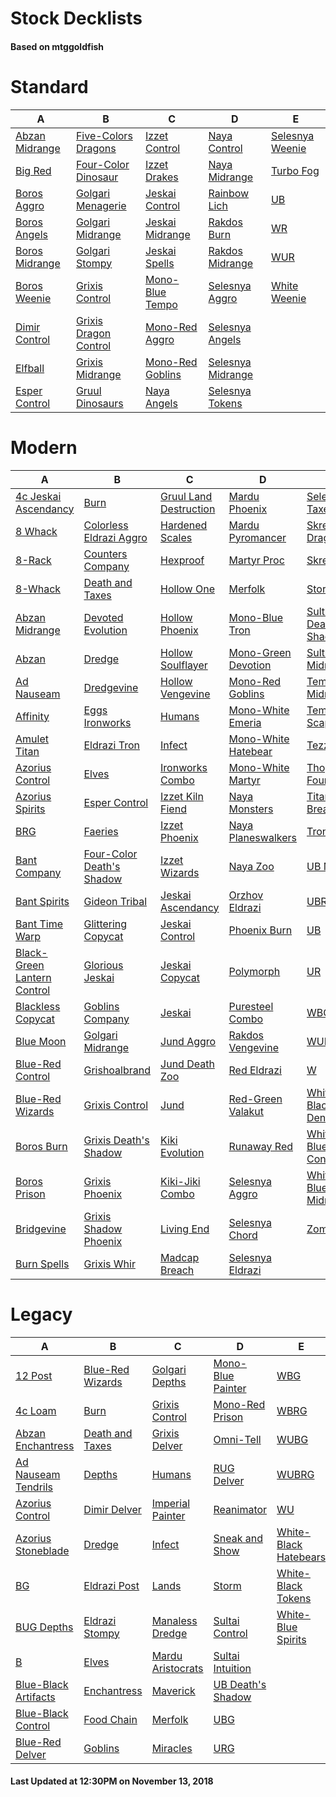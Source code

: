 # Stock Decklists
#### Based on mtggoldfish


# Standard

|                               A                                |                                      B                                       |                                 C                                  |                                  D                                   |                                E                                 |
|----------------------------------------------------------------|------------------------------------------------------------------------------|--------------------------------------------------------------------|----------------------------------------------------------------------|------------------------------------------------------------------|
|[Abzan Midrange](./mtggoldfish/Standard/decks/Abzan_Midrange.md)|[Five-Colors Dragons](./mtggoldfish/Standard/decks/Five-Colors_Dragons.md)    |[Izzet Control](./mtggoldfish/Standard/decks/Izzet_Control.md)      |[Naya Control](./mtggoldfish/Standard/decks/Naya_Control.md)          |[Selesnya Weenie](./mtggoldfish/Standard/decks/Selesnya_Weenie.md)|
|[Big Red](./mtggoldfish/Standard/decks/Big_Red.md)              |[Four-Color Dinosaur](./mtggoldfish/Standard/decks/Four-Color_Dinosaur.md)    |[Izzet Drakes](./mtggoldfish/Standard/decks/Izzet_Drakes.md)        |[Naya Midrange](./mtggoldfish/Standard/decks/Naya_Midrange.md)        |[Turbo Fog](./mtggoldfish/Standard/decks/Turbo_Fog.md)            |
|[Boros Aggro](./mtggoldfish/Standard/decks/Boros_Aggro.md)      |[Golgari Menagerie](./mtggoldfish/Standard/decks/Golgari_Menagerie.md)        |[Jeskai Control](./mtggoldfish/Standard/decks/Jeskai_Control.md)    |[Rainbow Lich](./mtggoldfish/Standard/decks/Rainbow_Lich.md)          |[UB](./mtggoldfish/Standard/decks/UB.md)                          |
|[Boros Angels](./mtggoldfish/Standard/decks/Boros_Angels.md)    |[Golgari Midrange](./mtggoldfish/Standard/decks/Golgari_Midrange.md)          |[Jeskai Midrange](./mtggoldfish/Standard/decks/Jeskai_Midrange.md)  |[Rakdos Burn](./mtggoldfish/Standard/decks/Rakdos_Burn.md)            |[WR](./mtggoldfish/Standard/decks/WR.md)                          |
|[Boros Midrange](./mtggoldfish/Standard/decks/Boros_Midrange.md)|[Golgari Stompy](./mtggoldfish/Standard/decks/Golgari_Stompy.md)              |[Jeskai Spells](./mtggoldfish/Standard/decks/Jeskai_Spells.md)      |[Rakdos Midrange](./mtggoldfish/Standard/decks/Rakdos_Midrange.md)    |[WUR](./mtggoldfish/Standard/decks/WUR.md)                        |
|[Boros Weenie](./mtggoldfish/Standard/decks/Boros_Weenie.md)    |[Grixis Control](./mtggoldfish/Standard/decks/Grixis_Control.md)              |[Mono-Blue Tempo](./mtggoldfish/Standard/decks/Mono-Blue_Tempo.md)  |[Selesnya Aggro](./mtggoldfish/Standard/decks/Selesnya_Aggro.md)      |[White Weenie](./mtggoldfish/Standard/decks/White_Weenie.md)      |
|[Dimir Control](./mtggoldfish/Standard/decks/Dimir_Control.md)  |[Grixis Dragon Control](./mtggoldfish/Standard/decks/Grixis_Dragon_Control.md)|[Mono-Red Aggro](./mtggoldfish/Standard/decks/Mono-Red_Aggro.md)    |[Selesnya Angels](./mtggoldfish/Standard/decks/Selesnya_Angels.md)    |                                                                  |
|[Elfball](./mtggoldfish/Standard/decks/Elfball.md)              |[Grixis Midrange](./mtggoldfish/Standard/decks/Grixis_Midrange.md)            |[Mono-Red Goblins](./mtggoldfish/Standard/decks/Mono-Red_Goblins.md)|[Selesnya Midrange](./mtggoldfish/Standard/decks/Selesnya_Midrange.md)|                                                                  |
|[Esper Control](./mtggoldfish/Standard/decks/Esper_Control.md)  |[Gruul Dinosaurs](./mtggoldfish/Standard/decks/Gruul_Dinosaurs.md)            |[Naya Angels](./mtggoldfish/Standard/decks/Naya_Angels.md)          |[Selesnya Tokens](./mtggoldfish/Standard/decks/Selesnya_Tokens.md)    |                                                                  |


# Modern

|                                           A                                            |                                         B                                          |                                      C                                       |                                   D                                    |                                     E                                      |
|----------------------------------------------------------------------------------------|------------------------------------------------------------------------------------|------------------------------------------------------------------------------|------------------------------------------------------------------------|----------------------------------------------------------------------------|
|[4c Jeskai Ascendancy](./mtggoldfish/Modern/decks/4c_Jeskai_Ascendancy.md)              |[Burn](./mtggoldfish/Modern/decks/Burn.md)                                          |[Gruul Land Destruction](./mtggoldfish/Modern/decks/Gruul_Land_Destruction.md)|[Mardu Phoenix](./mtggoldfish/Modern/decks/Mardu_Phoenix.md)            |[Selesnya Taxes](./mtggoldfish/Modern/decks/Selesnya_Taxes.md)              |
|[8 Whack](./mtggoldfish/Modern/decks/8_Whack.md)                                        |[Colorless Eldrazi Aggro](./mtggoldfish/Modern/decks/Colorless_Eldrazi_Aggro.md)    |[Hardened Scales](./mtggoldfish/Modern/decks/Hardened_Scales.md)              |[Mardu Pyromancer](./mtggoldfish/Modern/decks/Mardu_Pyromancer.md)      |[Skred Dragons](./mtggoldfish/Modern/decks/Skred_Dragons.md)                |
|[8-Rack](./mtggoldfish/Modern/decks/8-Rack.md)                                          |[Counters Company](./mtggoldfish/Modern/decks/Counters_Company.md)                  |[Hexproof](./mtggoldfish/Modern/decks/Hexproof.md)                            |[Martyr Proc](./mtggoldfish/Modern/decks/Martyr_Proc.md)                |[Skred Red](./mtggoldfish/Modern/decks/Skred_Red.md)                        |
|[8-Whack](./mtggoldfish/Modern/decks/8-Whack.md)                                        |[Death and Taxes](./mtggoldfish/Modern/decks/Death_and_Taxes.md)                    |[Hollow One](./mtggoldfish/Modern/decks/Hollow_One.md)                        |[Merfolk](./mtggoldfish/Modern/decks/Merfolk.md)                        |[Storm](./mtggoldfish/Modern/decks/Storm.md)                                |
|[Abzan Midrange](./mtggoldfish/Modern/decks/Abzan_Midrange.md)                          |[Devoted Evolution](./mtggoldfish/Modern/decks/Devoted_Evolution.md)                |[Hollow Phoenix](./mtggoldfish/Modern/decks/Hollow_Phoenix.md)                |[Mono-Blue Tron](./mtggoldfish/Modern/decks/Mono-Blue_Tron.md)          |[Sultai Death's Shadow](./mtggoldfish/Modern/decks/Sultai_Death's_Shadow.md)|
|[Abzan](./mtggoldfish/Modern/decks/Abzan.md)                                            |[Dredge](./mtggoldfish/Modern/decks/Dredge.md)                                      |[Hollow Soulflayer](./mtggoldfish/Modern/decks/Hollow_Soulflayer.md)          |[Mono-Green Devotion](./mtggoldfish/Modern/decks/Mono-Green_Devotion.md)|[Sultai Midrange](./mtggoldfish/Modern/decks/Sultai_Midrange.md)            |
|[Ad Nauseam](./mtggoldfish/Modern/decks/Ad_Nauseam.md)                                  |[Dredgevine](./mtggoldfish/Modern/decks/Dredgevine.md)                              |[Hollow Vengevine](./mtggoldfish/Modern/decks/Hollow_Vengevine.md)            |[Mono-Red Goblins](./mtggoldfish/Modern/decks/Mono-Red_Goblins.md)      |[Temur Midrange](./mtggoldfish/Modern/decks/Temur_Midrange.md)              |
|[Affinity](./mtggoldfish/Modern/decks/Affinity.md)                                      |[Eggs Ironworks](./mtggoldfish/Modern/decks/Eggs_Ironworks.md)                      |[Humans](./mtggoldfish/Modern/decks/Humans.md)                                |[Mono-White Emeria](./mtggoldfish/Modern/decks/Mono-White_Emeria.md)    |[Temur Scapeshift](./mtggoldfish/Modern/decks/Temur_Scapeshift.md)          |
|[Amulet Titan](./mtggoldfish/Modern/decks/Amulet_Titan.md)                              |[Eldrazi Tron](./mtggoldfish/Modern/decks/Eldrazi_Tron.md)                          |[Infect](./mtggoldfish/Modern/decks/Infect.md)                                |[Mono-White Hatebear](./mtggoldfish/Modern/decks/Mono-White_Hatebear.md)|[Tezzerator](./mtggoldfish/Modern/decks/Tezzerator.md)                      |
|[Azorius Control](./mtggoldfish/Modern/decks/Azorius_Control.md)                        |[Elves](./mtggoldfish/Modern/decks/Elves.md)                                        |[Ironworks Combo](./mtggoldfish/Modern/decks/Ironworks_Combo.md)              |[Mono-White Martyr](./mtggoldfish/Modern/decks/Mono-White_Martyr.md)    |[Thopter Foundry](./mtggoldfish/Modern/decks/Thopter_Foundry.md)            |
|[Azorius Spirits](./mtggoldfish/Modern/decks/Azorius_Spirits.md)                        |[Esper Control](./mtggoldfish/Modern/decks/Esper_Control.md)                        |[Izzet Kiln Fiend](./mtggoldfish/Modern/decks/Izzet_Kiln_Fiend.md)            |[Naya Monsters](./mtggoldfish/Modern/decks/Naya_Monsters.md)            |[Titan Breach](./mtggoldfish/Modern/decks/Titan_Breach.md)                  |
|[BRG](./mtggoldfish/Modern/decks/BRG.md)                                                |[Faeries](./mtggoldfish/Modern/decks/Faeries.md)                                    |[Izzet Phoenix](./mtggoldfish/Modern/decks/Izzet_Phoenix.md)                  |[Naya Planeswalkers](./mtggoldfish/Modern/decks/Naya_Planeswalkers.md)  |[Tron](./mtggoldfish/Modern/decks/Tron.md)                                  |
|[Bant Company](./mtggoldfish/Modern/decks/Bant_Company.md)                              |[Four-Color Death's Shadow](./mtggoldfish/Modern/decks/Four-Color_Death's_Shadow.md)|[Izzet Wizards](./mtggoldfish/Modern/decks/Izzet_Wizards.md)                  |[Naya Zoo](./mtggoldfish/Modern/decks/Naya_Zoo.md)                      |[UB Mill](./mtggoldfish/Modern/decks/UB_Mill.md)                            |
|[Bant Spirits](./mtggoldfish/Modern/decks/Bant_Spirits.md)                              |[Gideon Tribal](./mtggoldfish/Modern/decks/Gideon_Tribal.md)                        |[Jeskai Ascendancy](./mtggoldfish/Modern/decks/Jeskai_Ascendancy.md)          |[Orzhov Eldrazi](./mtggoldfish/Modern/decks/Orzhov_Eldrazi.md)          |[UBRG](./mtggoldfish/Modern/decks/UBRG.md)                                  |
|[Bant Time Warp](./mtggoldfish/Modern/decks/Bant_Time_Warp.md)                          |[Glittering Copycat](./mtggoldfish/Modern/decks/Glittering_Copycat.md)              |[Jeskai Control](./mtggoldfish/Modern/decks/Jeskai_Control.md)                |[Phoenix Burn](./mtggoldfish/Modern/decks/Phoenix_Burn.md)              |[UB](./mtggoldfish/Modern/decks/UB.md)                                      |
|[Black-Green Lantern Control](./mtggoldfish/Modern/decks/Black-Green_Lantern_Control.md)|[Glorious Jeskai](./mtggoldfish/Modern/decks/Glorious_Jeskai.md)                    |[Jeskai Copycat](./mtggoldfish/Modern/decks/Jeskai_Copycat.md)                |[Polymorph](./mtggoldfish/Modern/decks/Polymorph.md)                    |[UR](./mtggoldfish/Modern/decks/UR.md)                                      |
|[Blackless Copycat](./mtggoldfish/Modern/decks/Blackless_Copycat.md)                    |[Goblins Company](./mtggoldfish/Modern/decks/Goblins_Company.md)                    |[Jeskai](./mtggoldfish/Modern/decks/Jeskai.md)                                |[Puresteel Combo](./mtggoldfish/Modern/decks/Puresteel_Combo.md)        |[WBG](./mtggoldfish/Modern/decks/WBG.md)                                    |
|[Blue Moon](./mtggoldfish/Modern/decks/Blue_Moon.md)                                    |[Golgari Midrange](./mtggoldfish/Modern/decks/Golgari_Midrange.md)                  |[Jund Aggro](./mtggoldfish/Modern/decks/Jund_Aggro.md)                        |[Rakdos Vengevine](./mtggoldfish/Modern/decks/Rakdos_Vengevine.md)      |[WUBG](./mtggoldfish/Modern/decks/WUBG.md)                                  |
|[Blue-Red Control](./mtggoldfish/Modern/decks/Blue-Red_Control.md)                      |[Grishoalbrand](./mtggoldfish/Modern/decks/Grishoalbrand.md)                        |[Jund Death Zoo](./mtggoldfish/Modern/decks/Jund_Death_Zoo.md)                |[Red Eldrazi](./mtggoldfish/Modern/decks/Red_Eldrazi.md)                |[W](./mtggoldfish/Modern/decks/W.md)                                        |
|[Blue-Red Wizards](./mtggoldfish/Modern/decks/Blue-Red_Wizards.md)                      |[Grixis Control](./mtggoldfish/Modern/decks/Grixis_Control.md)                      |[Jund](./mtggoldfish/Modern/decks/Jund.md)                                    |[Red-Green Valakut](./mtggoldfish/Modern/decks/Red-Green_Valakut.md)    |[White-Black Denial](./mtggoldfish/Modern/decks/White-Black_Denial.md)      |
|[Boros Burn](./mtggoldfish/Modern/decks/Boros_Burn.md)                                  |[Grixis Death's Shadow](./mtggoldfish/Modern/decks/Grixis_Death's_Shadow.md)        |[Kiki Evolution](./mtggoldfish/Modern/decks/Kiki_Evolution.md)                |[Runaway Red](./mtggoldfish/Modern/decks/Runaway_Red.md)                |[White-Blue Control](./mtggoldfish/Modern/decks/White-Blue_Control.md)      |
|[Boros Prison](./mtggoldfish/Modern/decks/Boros_Prison.md)                              |[Grixis Phoenix](./mtggoldfish/Modern/decks/Grixis_Phoenix.md)                      |[Kiki-Jiki Combo](./mtggoldfish/Modern/decks/Kiki-Jiki_Combo.md)              |[Selesnya Aggro](./mtggoldfish/Modern/decks/Selesnya_Aggro.md)          |[White-Blue Midrange](./mtggoldfish/Modern/decks/White-Blue_Midrange.md)    |
|[Bridgevine](./mtggoldfish/Modern/decks/Bridgevine.md)                                  |[Grixis Shadow Phoenix](./mtggoldfish/Modern/decks/Grixis_Shadow_Phoenix.md)        |[Living End](./mtggoldfish/Modern/decks/Living_End.md)                        |[Selesnya Chord](./mtggoldfish/Modern/decks/Selesnya_Chord.md)          |[Zombies](./mtggoldfish/Modern/decks/Zombies.md)                            |
|[Burn Spells](./mtggoldfish/Modern/decks/Burn_Spells.md)                                |[Grixis Whir](./mtggoldfish/Modern/decks/Grixis_Whir.md)                            |[Madcap Breach](./mtggoldfish/Modern/decks/Madcap_Breach.md)                  |[Selesnya Eldrazi](./mtggoldfish/Modern/decks/Selesnya_Eldrazi.md)      |                                                                            |


# Legacy

|                                    A                                     |                                B                                 |                                 C                                  |                                 D                                  |                                     E                                      |
|--------------------------------------------------------------------------|------------------------------------------------------------------|--------------------------------------------------------------------|--------------------------------------------------------------------|----------------------------------------------------------------------------|
|[12 Post](./mtggoldfish/Legacy/decks/12_Post.md)                          |[Blue-Red Wizards](./mtggoldfish/Legacy/decks/Blue-Red_Wizards.md)|[Golgari Depths](./mtggoldfish/Legacy/decks/Golgari_Depths.md)      |[Mono-Blue Painter](./mtggoldfish/Legacy/decks/Mono-Blue_Painter.md)|[WBG](./mtggoldfish/Legacy/decks/WBG.md)                                    |
|[4c Loam](./mtggoldfish/Legacy/decks/4c_Loam.md)                          |[Burn](./mtggoldfish/Legacy/decks/Burn.md)                        |[Grixis Control](./mtggoldfish/Legacy/decks/Grixis_Control.md)      |[Mono-Red Prison](./mtggoldfish/Legacy/decks/Mono-Red_Prison.md)    |[WBRG](./mtggoldfish/Legacy/decks/WBRG.md)                                  |
|[Abzan Enchantress](./mtggoldfish/Legacy/decks/Abzan_Enchantress.md)      |[Death and Taxes](./mtggoldfish/Legacy/decks/Death_and_Taxes.md)  |[Grixis Delver](./mtggoldfish/Legacy/decks/Grixis_Delver.md)        |[Omni-Tell](./mtggoldfish/Legacy/decks/Omni-Tell.md)                |[WUBG](./mtggoldfish/Legacy/decks/WUBG.md)                                  |
|[Ad Nauseam Tendrils](./mtggoldfish/Legacy/decks/Ad_Nauseam_Tendrils.md)  |[Depths](./mtggoldfish/Legacy/decks/Depths.md)                    |[Humans](./mtggoldfish/Legacy/decks/Humans.md)                      |[RUG Delver](./mtggoldfish/Legacy/decks/RUG_Delver.md)              |[WUBRG](./mtggoldfish/Legacy/decks/WUBRG.md)                                |
|[Azorius Control](./mtggoldfish/Legacy/decks/Azorius_Control.md)          |[Dimir Delver](./mtggoldfish/Legacy/decks/Dimir_Delver.md)        |[Imperial Painter](./mtggoldfish/Legacy/decks/Imperial_Painter.md)  |[Reanimator](./mtggoldfish/Legacy/decks/Reanimator.md)              |[WU](./mtggoldfish/Legacy/decks/WU.md)                                      |
|[Azorius Stoneblade](./mtggoldfish/Legacy/decks/Azorius_Stoneblade.md)    |[Dredge](./mtggoldfish/Legacy/decks/Dredge.md)                    |[Infect](./mtggoldfish/Legacy/decks/Infect.md)                      |[Sneak and Show](./mtggoldfish/Legacy/decks/Sneak_and_Show.md)      |[White-Black Hatebears](./mtggoldfish/Legacy/decks/White-Black_Hatebears.md)|
|[BG](./mtggoldfish/Legacy/decks/BG.md)                                    |[Eldrazi Post](./mtggoldfish/Legacy/decks/Eldrazi_Post.md)        |[Lands](./mtggoldfish/Legacy/decks/Lands.md)                        |[Storm](./mtggoldfish/Legacy/decks/Storm.md)                        |[White-Black Tokens](./mtggoldfish/Legacy/decks/White-Black_Tokens.md)      |
|[BUG Depths](./mtggoldfish/Legacy/decks/BUG_Depths.md)                    |[Eldrazi Stompy](./mtggoldfish/Legacy/decks/Eldrazi_Stompy.md)    |[Manaless Dredge](./mtggoldfish/Legacy/decks/Manaless_Dredge.md)    |[Sultai Control](./mtggoldfish/Legacy/decks/Sultai_Control.md)      |[White-Blue Spirits](./mtggoldfish/Legacy/decks/White-Blue_Spirits.md)      |
|[B](./mtggoldfish/Legacy/decks/B.md)                                      |[Elves](./mtggoldfish/Legacy/decks/Elves.md)                      |[Mardu Aristocrats](./mtggoldfish/Legacy/decks/Mardu_Aristocrats.md)|[Sultai Intuition](./mtggoldfish/Legacy/decks/Sultai_Intuition.md)  |                                                                            |
|[Blue-Black Artifacts](./mtggoldfish/Legacy/decks/Blue-Black_Artifacts.md)|[Enchantress](./mtggoldfish/Legacy/decks/Enchantress.md)          |[Maverick](./mtggoldfish/Legacy/decks/Maverick.md)                  |[UB Death's Shadow](./mtggoldfish/Legacy/decks/UB_Death's_Shadow.md)|                                                                            |
|[Blue-Black Control](./mtggoldfish/Legacy/decks/Blue-Black_Control.md)    |[Food Chain](./mtggoldfish/Legacy/decks/Food_Chain.md)            |[Merfolk](./mtggoldfish/Legacy/decks/Merfolk.md)                    |[UBG](./mtggoldfish/Legacy/decks/UBG.md)                            |                                                                            |
|[Blue-Red Delver](./mtggoldfish/Legacy/decks/Blue-Red_Delver.md)          |[Goblins](./mtggoldfish/Legacy/decks/Goblins.md)                  |[Miracles](./mtggoldfish/Legacy/decks/Miracles.md)                  |[URG](./mtggoldfish/Legacy/decks/URG.md)                            |                                                                            |



#### Last Updated at 12:30PM on November 13, 2018